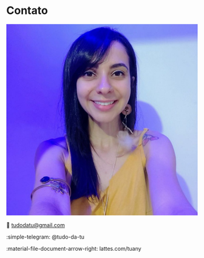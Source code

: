 # Contato

![pers_img](tuh.png)

:e-mail: tudodatu@gmail.com

:simple-telegram: @tudo-da-tu

:material-file-document-arrow-right: lattes.com/tuany
